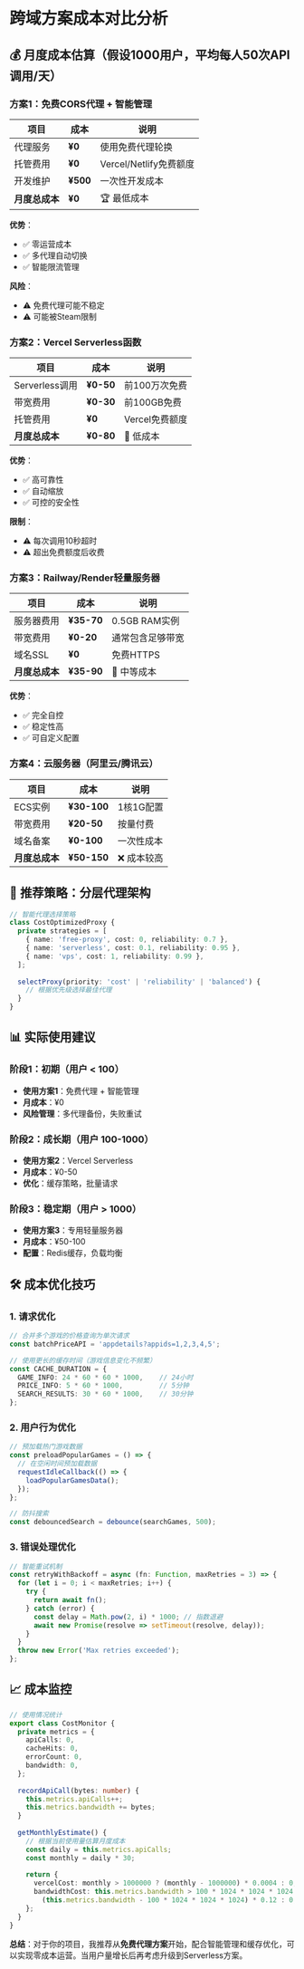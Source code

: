 # 跨域方案成本对比分析

## 💰 月度成本估算（假设1000用户，平均每人50次API调用/天）

### 方案1：免费CORS代理 + 智能管理
| 项目 | 成本 | 说明 |
|------|------|------|
| 代理服务 | **¥0** | 使用免费代理轮换 |
| 托管费用 | **¥0** | Vercel/Netlify免费额度 |
| 开发维护 | **¥500** | 一次性开发成本 |
| **月度总成本** | **¥0** | 🏆 最低成本 |

**优势**：
- ✅ 零运营成本
- ✅ 多代理自动切换
- ✅ 智能限流管理

**风险**：
- ⚠️ 免费代理可能不稳定
- ⚠️ 可能被Steam限制

### 方案2：Vercel Serverless函数
| 项目 | 成本 | 说明 |
|------|------|------|
| Serverless调用 | **¥0-50** | 前100万次免费 |
| 带宽费用 | **¥0-30** | 前100GB免费 |
| 托管费用 | **¥0** | Vercel免费额度 |
| **月度总成本** | **¥0-80** | 🥈 低成本 |

**优势**：
- ✅ 高可靠性
- ✅ 自动缩放
- ✅ 可控的安全性

**限制**：
- ⚠️ 每次调用10秒超时
- ⚠️ 超出免费额度后收费

### 方案3：Railway/Render轻量服务器
| 项目 | 成本 | 说明 |
|------|------|------|
| 服务器费用 | **¥35-70** | 0.5GB RAM实例 |
| 带宽费用 | **¥0-20** | 通常包含足够带宽 |
| 域名SSL | **¥0** | 免费HTTPS |
| **月度总成本** | **¥35-90** | 🥉 中等成本 |

**优势**：
- ✅ 完全自控
- ✅ 稳定性高
- ✅ 可自定义配置

### 方案4：云服务器（阿里云/腾讯云）
| 项目 | 成本 | 说明 |
|------|------|------|
| ECS实例 | **¥30-100** | 1核1G配置 |
| 带宽费用 | **¥20-50** | 按量付费 |
| 域名备案 | **¥0-100** | 一次性成本 |
| **月度总成本** | **¥50-150** | ❌ 成本较高 |

## 🎯 推荐策略：分层代理架构

```typescript
// 智能代理选择策略
class CostOptimizedProxy {
  private strategies = [
    { name: 'free-proxy', cost: 0, reliability: 0.7 },
    { name: 'serverless', cost: 0.1, reliability: 0.95 },
    { name: 'vps', cost: 1, reliability: 0.99 },
  ];
  
  selectProxy(priority: 'cost' | 'reliability' | 'balanced') {
    // 根据优先级选择最佳代理
  }
}
```

## 📊 实际使用建议

### 阶段1：初期（用户 < 100）
- **使用方案1**：免费代理 + 智能管理
- **月成本**：¥0
- **风险管理**：多代理备份，失败重试

### 阶段2：成长期（用户 100-1000）
- **使用方案2**：Vercel Serverless
- **月成本**：¥0-50
- **优化**：缓存策略，批量请求

### 阶段3：稳定期（用户 > 1000）
- **使用方案3**：专用轻量服务器
- **月成本**：¥50-100
- **配置**：Redis缓存，负载均衡

## 🛠️ 成本优化技巧

### 1. 请求优化
```typescript
// 合并多个游戏的价格查询为单次请求
const batchPriceAPI = 'appdetails?appids=1,2,3,4,5';

// 使用更长的缓存时间（游戏信息变化不频繁）
const CACHE_DURATION = {
  GAME_INFO: 24 * 60 * 60 * 1000,    // 24小时
  PRICE_INFO: 5 * 60 * 1000,         // 5分钟
  SEARCH_RESULTS: 30 * 60 * 1000,    // 30分钟
};
```

### 2. 用户行为优化
```typescript
// 预加载热门游戏数据
const preloadPopularGames = () => {
  // 在空闲时间预加载数据
  requestIdleCallback(() => {
    loadPopularGamesData();
  });
};

// 防抖搜索
const debouncedSearch = debounce(searchGames, 500);
```

### 3. 错误处理优化
```typescript
// 智能重试机制
const retryWithBackoff = async (fn: Function, maxRetries = 3) => {
  for (let i = 0; i < maxRetries; i++) {
    try {
      return await fn();
    } catch (error) {
      const delay = Math.pow(2, i) * 1000; // 指数退避
      await new Promise(resolve => setTimeout(resolve, delay));
    }
  }
  throw new Error('Max retries exceeded');
};
```

## 📈 成本监控

```typescript
// 使用情况统计
export class CostMonitor {
  private metrics = {
    apiCalls: 0,
    cacheHits: 0,
    errorCount: 0,
    bandwidth: 0,
  };
  
  recordApiCall(bytes: number) {
    this.metrics.apiCalls++;
    this.metrics.bandwidth += bytes;
  }
  
  getMonthlyEstimate() {
    // 根据当前使用量估算月度成本
    const daily = this.metrics.apiCalls;
    const monthly = daily * 30;
    
    return {
      vercelCost: monthly > 1000000 ? (monthly - 1000000) * 0.0004 : 0,
      bandwidthCost: this.metrics.bandwidth > 100 * 1024 * 1024 * 1024 ? 
        (this.metrics.bandwidth - 100 * 1024 * 1024 * 1024) * 0.12 : 0,
    };
  }
}
```

**总结**：对于你的项目，我推荐从**免费代理方案**开始，配合智能管理和缓存优化，可以实现零成本运营。当用户量增长后再考虑升级到Serverless方案。 